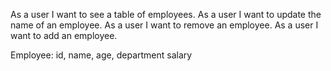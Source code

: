 As a user I want to see a table of employees. 
As a user I want to update the name of an employee.
As a user I want to remove an employee. 
As a user I want to add an employee. 

Employee: 
id,
name,
age,
department
salary

